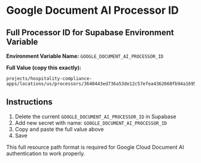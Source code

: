 # Google Document AI Processor ID

## Full Processor ID for Supabase Environment Variable

**Environment Variable Name:** `GOOGLE_DOCUMENT_AI_PROCESSOR_ID`

**Full Value (copy this exactly):**
```
projects/hospitality-compliance-apps/locations/us/processors/3640443ed736a53de12c57efea4362660fb94a1695a0
```

## Instructions
1. Delete the current `GOOGLE_DOCUMENT_AI_PROCESSOR_ID` in Supabase
2. Add new secret with name: `GOOGLE_DOCUMENT_AI_PROCESSOR_ID`
3. Copy and paste the full value above
4. Save

This full resource path format is required for Google Cloud Document AI authentication to work properly.